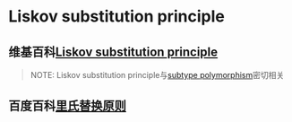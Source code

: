 # Liskov substitution principle



## 维基百科[Liskov substitution principle](https://en.wikipedia.org/wiki/Liskov_substitution_principle)

> NOTE: Liskov substitution principle与[subtype polymorphism](https://en.wikipedia.org/wiki/Subtype)密切相关



## 百度百科[里氏替换原则](https://baike.baidu.com/item/%E9%87%8C%E6%B0%8F%E6%9B%BF%E6%8D%A2%E5%8E%9F%E5%88%99/3744239?fr=aladdin)